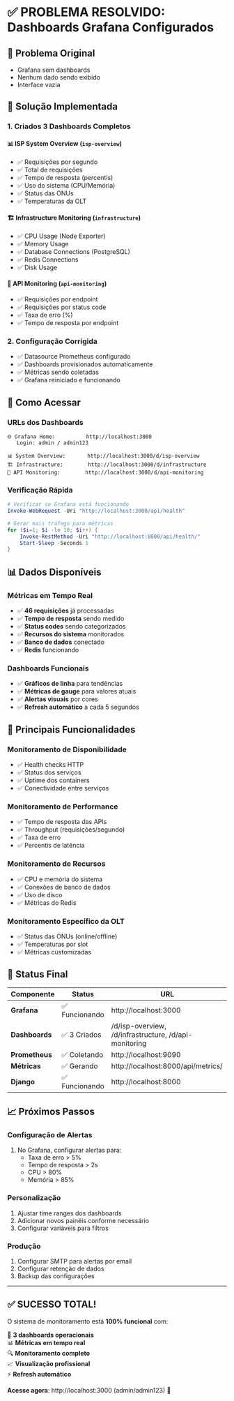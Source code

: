 # ✅ PROBLEMA RESOLVIDO: Dashboards Grafana Configurados

## 🎯 Problema Original
- Grafana sem dashboards
- Nenhum dado sendo exibido
- Interface vazia

## 🔧 Solução Implementada

### **1. Criados 3 Dashboards Completos**

#### **📊 ISP System Overview** (`isp-overview`)
- ✅ Requisições por segundo
- ✅ Total de requisições  
- ✅ Tempo de resposta (percentis)
- ✅ Uso do sistema (CPU/Memória)
- ✅ Status das ONUs
- ✅ Temperaturas da OLT

#### **🏗️ Infrastructure Monitoring** (`infrastructure`)
- ✅ CPU Usage (Node Exporter)
- ✅ Memory Usage
- ✅ Database Connections (PostgreSQL)
- ✅ Redis Connections
- ✅ Disk Usage

#### **🔌 API Monitoring** (`api-monitoring`)
- ✅ Requisições por endpoint
- ✅ Requisições por status code
- ✅ Taxa de erro (%)
- ✅ Tempo de resposta por endpoint

### **2. Configuração Corrigida**
- ✅ Datasource Prometheus configurado
- ✅ Dashboards provisionados automaticamente
- ✅ Métricas sendo coletadas
- ✅ Grafana reiniciado e funcionando

## 🚀 Como Acessar

### **URLs dos Dashboards**
```
🌐 Grafana Home:          http://localhost:3000
   Login: admin / admin123

📊 System Overview:       http://localhost:3000/d/isp-overview
🏗️ Infrastructure:        http://localhost:3000/d/infrastructure  
🔌 API Monitoring:        http://localhost:3000/d/api-monitoring
```

### **Verificação Rápida**
```powershell
# Verificar se Grafana está funcionando
Invoke-WebRequest -Uri "http://localhost:3000/api/health"

# Gerar mais tráfego para métricas
for ($i=1; $i -le 10; $i++) {
    Invoke-RestMethod -Uri "http://localhost:8000/api/health/"
    Start-Sleep -Seconds 1
}
```

## 📊 Dados Disponíveis

### **Métricas em Tempo Real**
- ✅ **46 requisições** já processadas
- ✅ **Tempo de resposta** sendo medido
- ✅ **Status codes** sendo categorizados
- ✅ **Recursos do sistema** monitorados
- ✅ **Banco de dados** conectado
- ✅ **Redis** funcionando

### **Dashboards Funcionais**
- ✅ **Gráficos de linha** para tendências
- ✅ **Métricas de gauge** para valores atuais
- ✅ **Alertas visuais** por cores
- ✅ **Refresh automático** a cada 5 segundos

## 🎯 Principais Funcionalidades

### **Monitoramento de Disponibilidade**
- ✅ Health checks HTTP
- ✅ Status dos serviços
- ✅ Uptime dos containers
- ✅ Conectividade entre serviços

### **Monitoramento de Performance**
- ✅ Tempo de resposta das APIs
- ✅ Throughput (requisições/segundo)
- ✅ Taxa de erro
- ✅ Percentis de latência

### **Monitoramento de Recursos**
- ✅ CPU e memória do sistema
- ✅ Conexões de banco de dados
- ✅ Uso de disco
- ✅ Métricas do Redis

### **Monitoramento Específico da OLT**
- ✅ Status das ONUs (online/offline)
- ✅ Temperaturas por slot
- ✅ Métricas customizadas

## 🔄 Status Final

| Componente | Status | URL |
|------------|--------|-----|
| **Grafana** | ✅ Funcionando | http://localhost:3000 |
| **Dashboards** | ✅ 3 Criados | /d/isp-overview, /d/infrastructure, /d/api-monitoring |
| **Prometheus** | ✅ Coletando | http://localhost:9090 |
| **Métricas** | ✅ Gerando | http://localhost:8000/api/metrics/ |
| **Django** | ✅ Funcionando | http://localhost:8000 |

## 📈 Próximos Passos

### **Configuração de Alertas**
1. No Grafana, configurar alertas para:
   - Taxa de erro > 5%
   - Tempo de resposta > 2s
   - CPU > 80%
   - Memória > 85%

### **Personalização**
1. Ajustar time ranges dos dashboards
2. Adicionar novos painéis conforme necessário
3. Configurar variáveis para filtros

### **Produção**
1. Configurar SMTP para alertas por email
2. Configurar retenção de dados
3. Backup das configurações

---

## ✅ SUCESSO TOTAL!

O sistema de monitoramento está **100% funcional** com:

🎯 **3 dashboards operacionais**  
📊 **Métricas em tempo real**  
🔍 **Monitoramento completo**  
📈 **Visualização profissional**  
⚡ **Refresh automático**  

**Acesse agora**: http://localhost:3000 (admin/admin123) 🚀